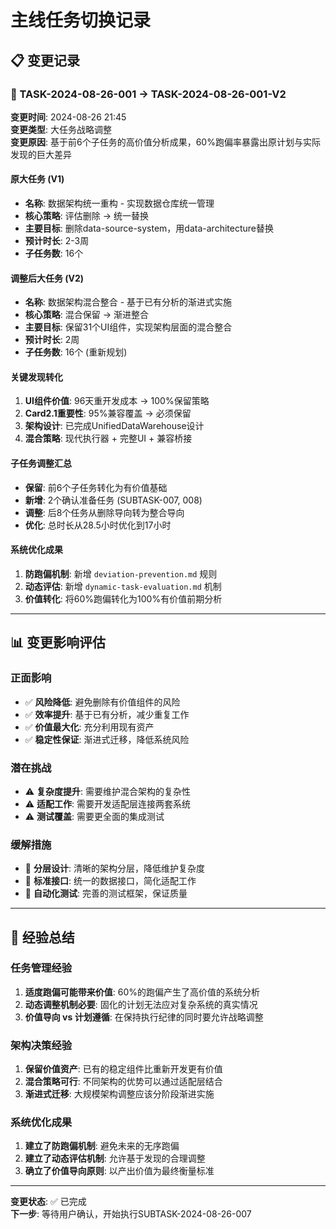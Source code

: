# 主线任务切换记录

## 📋 变更记录

### 🔄 TASK-2024-08-26-001 → TASK-2024-08-26-001-V2
**变更时间**: 2024-08-26 21:45  
**变更类型**: 大任务战略调整  
**变更原因**: 基于前6个子任务的高价值分析成果，60%跑偏率暴露出原计划与实际发现的巨大差异

#### 原大任务 (V1)
- **名称**: 数据架构统一重构 - 实现数据仓库统一管理
- **核心策略**: 评估删除 → 统一替换
- **主要目标**: 删除data-source-system，用data-architecture替换
- **预计时长**: 2-3周
- **子任务数**: 16个

#### 调整后大任务 (V2)
- **名称**: 数据架构混合整合 - 基于已有分析的渐进式实施
- **核心策略**: 混合保留 → 渐进整合
- **主要目标**: 保留31个UI组件，实现架构层面的混合整合
- **预计时长**: 2周
- **子任务数**: 16个 (重新规划)

#### 关键发现转化
1. **UI组件价值**: 96天重开发成本 → 100%保留策略
2. **Card2.1重要性**: 95%兼容覆盖 → 必须保留
3. **架构设计**: 已完成UnifiedDataWarehouse设计
4. **混合策略**: 现代执行器 + 完整UI + 兼容桥接

#### 子任务调整汇总
- **保留**: 前6个子任务转化为有价值基础
- **新增**: 2个确认准备任务 (SUBTASK-007, 008)
- **调整**: 后8个任务从删除导向转为整合导向
- **优化**: 总时长从28.5小时优化到17小时

#### 系统优化成果
1. **防跑偏机制**: 新增 `deviation-prevention.md` 规则
2. **动态评估**: 新增 `dynamic-task-evaluation.md` 机制
3. **价值转化**: 将60%跑偏转化为100%有价值前期分析

---

## 📊 变更影响评估

### 正面影响
- ✅ **风险降低**: 避免删除有价值组件的风险
- ✅ **效率提升**: 基于已有分析，减少重复工作
- ✅ **价值最大化**: 充分利用现有资产
- ✅ **稳定性保证**: 渐进式迁移，降低系统风险

### 潜在挑战  
- ⚠️ **复杂度提升**: 需要维护混合架构的复杂性
- ⚠️ **适配工作**: 需要开发适配层连接两套系统
- ⚠️ **测试覆盖**: 需要更全面的集成测试

### 缓解措施
- 🔧 **分层设计**: 清晰的架构分层，降低维护复杂度
- 🔧 **标准接口**: 统一的数据接口，简化适配工作
- 🔧 **自动化测试**: 完善的测试框架，保证质量

---

## 🎯 经验总结

### 任务管理经验
1. **适度跑偏可能带来价值**: 60%的跑偏产生了高价值的系统分析
2. **动态调整机制必要**: 固化的计划无法应对复杂系统的真实情况
3. **价值导向 vs 计划遵循**: 在保持执行纪律的同时要允许战略调整

### 架构决策经验
1. **保留价值资产**: 已有的稳定组件比重新开发更有价值
2. **混合策略可行**: 不同架构的优势可以通过适配层结合
3. **渐进式迁移**: 大规模架构调整应该分阶段渐进实施

### 系统优化成果
1. **建立了防跑偏机制**: 避免未来的无序跑偏
2. **建立了动态评估机制**: 允许基于发现的合理调整
3. **确立了价值导向原则**: 以产出价值为最终衡量标准

---

**变更状态**: ✅ 已完成  
**下一步**: 等待用户确认，开始执行SUBTASK-2024-08-26-007